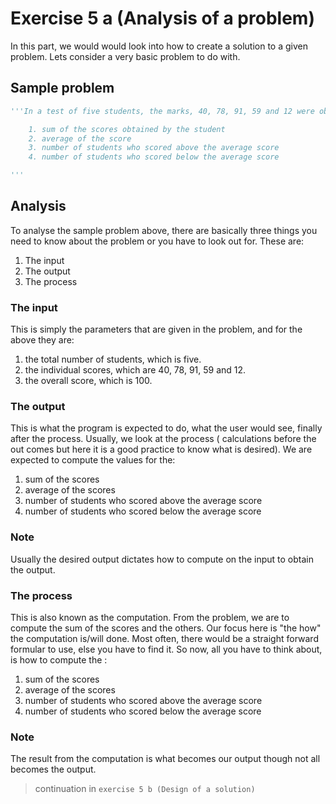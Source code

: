 # Exercise 5 a (Analysis of a problem)
In this part, we would would look into how to create a solution to a given problem. Lets consider a very basic problem to do with.

## Sample problem

``` python 
'''In a test of five students, the marks, 40, 78, 91, 59 and 12 were obtained. If the test score was over 100. Find the

    1. sum of the scores obtained by the student
    2. average of the score
    3. number of students who scored above the average score
    4. number of students who scored below the average score

'''
```

## Analysis

To analyse the sample problem above, there are basically three things you need to know about the problem or you have to look out for. These are:

1. The input
1. The output
1. The process

### The input

This is simply the parameters that are given in the problem, and for the above they are:

1. the total number of students, which is five.
1. the individual scores, which are 40, 78, 91, 59 and 12.
1. the overall score, which is 100.

### The output

This is what the program is expected to do, what the user would see, finally after the process. Usually, we look at the process ( calculations before the out comes but here it is a good practice to know what is desired). We are expected to compute the values for the:

1. sum of the scores
2. average of the scores
3. number of students who scored above the average score
4. number of students who scored below the average score

### Note

Usually the desired output dictates how to compute on the input to obtain the output.

### The process

This is also known as the computation. From the problem, we are to compute the sum of the scores and the others. Our focus here is "the how" the computation is/will done. Most often, there would be a straight forward formular to use, else you have to find it. So now, all you have to think about, is how to compute the :

1. sum of the scores
2. average of the scores
3. number of students who scored above the average score
4. number of students who scored below the average score

### Note

The result from the computation is what becomes our output though not all becomes the output.

> continuation in `exercise 5 b (Design of a solution)` 

